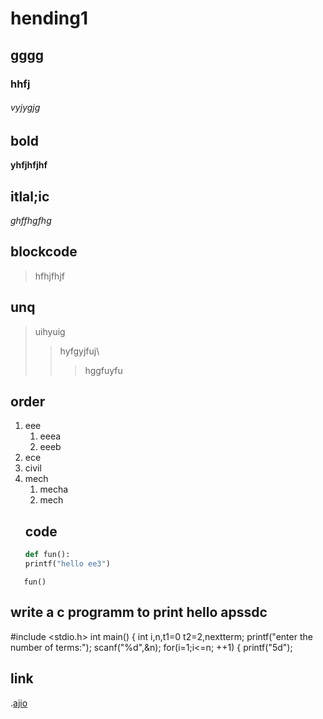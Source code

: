 # hending1
## gggg
### hhfj
###### vyjygjg
## bold
**yhfjhfjhf**
## itlal;ic
*ghffhgfhg*
## blockcode
> hfhjfhjf
## unq
> uihyuig
>> hyfgyjfuj\
>>> hggfuyfu
## order
1. eee
    1. eeea
    1. eeeb
2. ece
3. civil
4. mech
    1. mecha
    1. mech
    ## code
   ```python
   def fun():
   printf("hello ee3")
   ```
```
   fun()
```
## write a c programm to print hello apssdc
#include <stdio.h>
int main()
{
int i,n,t1=0 t2=2,nextterm;
printf("enter the number of terms:");
scanf("%d",&n);
for(i=1;i<=n; ++1)
{
printf("5d");
## link
.[ajio](https://www.ajio.com/shop/women)
